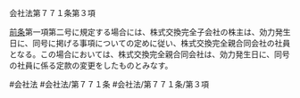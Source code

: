 会社法第７７１条第３項

[前条](会社法＿＿＿＿第７７０条第１項)第一項第二号に規定する場合には、株式交換完全子会社の株主は、効力発生日に、同号に掲げる事項についての定めに従い、株式交換完全親合同会社の社員となる。この場合においては、株式交換完全親合同会社は、効力発生日に、同号の社員に係る定款の変更をしたものとみなす。

#会社法
#会社法/第７７１条
#会社法/第７７１条/第３項
